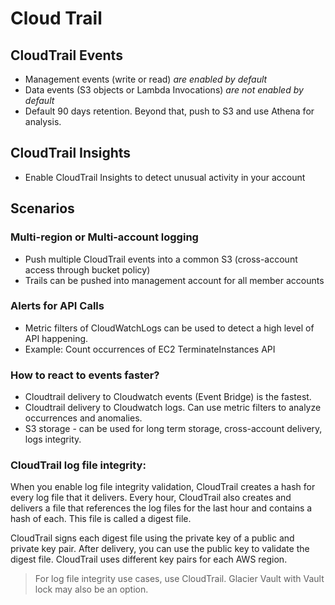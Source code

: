 # Cloud Trail

## CloudTrail Events
- Management events (write or read) *are enabled by default*
- Data events (S3 objects or Lambda Invocations) *are not enabled by default*
- Default 90 days retention. Beyond that, push to S3 and use Athena for analysis.

## CloudTrail Insights
- Enable CloudTrail Insights to detect unusual activity in your account

## Scenarios

### Multi-region or Multi-account logging
- Push multiple CloudTrail events into a common S3 (cross-account access through bucket policy)
- Trails can be pushed into management account for all member accounts

### Alerts for API Calls
- Metric filters of CloudWatchLogs can be used to detect a high level of API happening. 
- Example: Count occurrences of EC2 TerminateInstances API

### How to react to events faster?
- Cloudtrail delivery to Cloudwatch events (Event Bridge) is the fastest. 
- Cloudtrail delivery to Cloudwatch logs. Can use metric filters to analyze occurrences and anomalies.
- S3 storage - can be used for long term storage, cross-account delivery, logs integrity.

### CloudTrail log file integrity:

When you enable log file integrity validation, CloudTrail creates a hash for every log file that it delivers. Every hour, CloudTrail also creates and delivers a file that references the log files for the last hour and contains a hash of each. This file is called a digest file.

CloudTrail signs each digest file using the private key of a public and private key pair. After delivery, you can use the public key to validate the digest file. CloudTrail uses different key pairs for each AWS region.

> For log file integrity use cases, use CloudTrail. Glacier Vault with Vault lock may also be an option.
